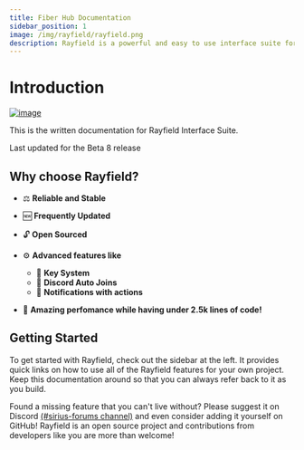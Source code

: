 ```yaml
---
title: Fiber Hub Documentation
sidebar_position: 1
image: /img/rayfield/rayfield.png
description: Rayfield is a powerful and easy to use interface suite for Roblox.
---
```


# Introduction

[![image](https://cdn.discordapp.com/attachments/1117745373939781672/1119948433999007824/Proyek_Baru_1_EA40A12.png)](https://discord.io/FiberHubx)

This is the written documentation for Rayfield Interface Suite.

Last updated for the Beta 8 release

## Why choose Rayfield?

- ⚖️ **Reliable and Stable**
- 🆕 **Frequently Updated**
- 🔓 **Open Sourced**
- ⚙️ **Advanced features like**

  - 🔑 **Key System**
  - 🔗 **Discord Auto Joins**
  - 🔔 **Notifications with actions**

- 💃 **Amazing perfomance while having under 2.5k lines of code!**

## Getting Started

To get started with Rayfield, check out the sidebar at the left. It provides quick links on how to use all of the Rayfield features for your own project. Keep this documentation around so that you can always refer back to it as you build.

Found a missing feature that you can't live without? Please suggest it on Discord [(#sirius-forums channel)](https://discord.sirius.menu) and even consider adding it yourself on GitHub! Rayfield is an open source project and contributions from developers like you are more than welcome!
